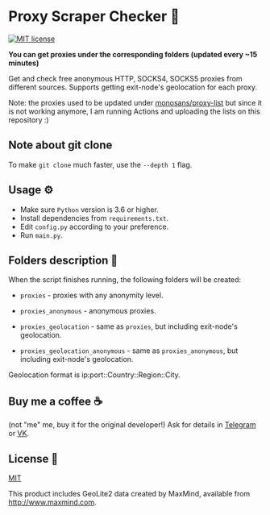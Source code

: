 # Proxy Scraper Checker 🤖

[![MIT license](https://img.shields.io/badge/License-MIT-blue.svg)](https://lbesson.mit-license.org/)

**You can get proxies under the corresponding folders (updated every ~15 minutes)**

Get and check free anonymous HTTP, SOCKS4, SOCKS5 proxies from different sources. Supports getting exit-node's geolocation for each proxy.

Note: the proxies used to be updated under [monosans/proxy-list](https://github.com/monosans/proxy-list) but since it is not working anymore, I am running Actions and uploading the lists on this repository :)

## Note about git clone

To make `git clone` much faster, use the `--depth 1` flag.

## Usage ⚙️

- Make sure `Python` version is 3.6 or higher.
- Install dependencies from `requirements.txt`.
- Edit `config.py` according to your preference.
- Run `main.py`.

## Folders description 📁

When the script finishes running, the following folders will be created:

- `proxies` - proxies with any anonymity level.

- `proxies_anonymous` - anonymous proxies.

- `proxies_geolocation` - same as `proxies`, but including exit-node's geolocation.

- `proxies_geolocation_anonymous` - same as `proxies_anonymous`, but including exit-node's geolocation.

Geolocation format is ip:port::Country::Region::City.

## Buy me a coffee ☕
(not "me" me, buy it for the original developer!)
Ask for details in [Telegram](https://t.me/monosans) or [VK](https://vk.com/id607137534).

## License 📜

[MIT](LICENSE) 

This product includes GeoLite2 data created by MaxMind, available from http://www.maxmind.com.
